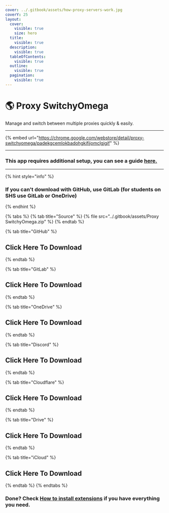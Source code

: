 ```yaml
---
cover: ../.gitbook/assets/how-proxy-servers-work.jpg
coverY: 25
layout:
  cover:
    visible: true
    size: hero
  title:
    visible: true
  description:
    visible: true
  tableOfContents:
    visible: true
  outline:
    visible: true
  pagination:
    visible: true
---
```


# 🌎 Proxy SwitchyOmega

Manage and switch between multiple proxies quickly & easily.

***

{% embed url="https://chrome.google.com/webstore/detail/proxy-switchyomega/padekgcemlokbadohgkifijomclgjgif" %}

***

### This app requires additional setup, you can see a guide [here.](../list-of-proxies-p2p-not-working/setup-proxies-on-proxy-switchomega.md)

***

{% hint style="info" %}
### If you can't download with GitHub, use GitLab (for students on SHS use GitLab or OneDrive)
{% endhint %}

{% tabs %}
{% tab title="Source" %}
{% file src="../.gitbook/assets/Proxy SwitchyOmega.zip" %}
{% endtab %}

{% tab title="GitHub" %}
## Click Here To Download
{% endtab %}

{% tab title="GitLab" %}
## Click Here To Download
{% endtab %}

{% tab title="OneDrive" %}
## Click Here To Download
{% endtab %}

{% tab title="Discord" %}
## Click Here To Download
{% endtab %}

{% tab title="Cloudflare" %}
## Click Here To Download
{% endtab %}

{% tab title="Drive" %}
## Click Here To Download
{% endtab %}

{% tab title="iCloud" %}
## Click Here To Download
{% endtab %}
{% endtabs %}

### Done? Check [How to install extensions](../how-to-install/how-to-install-extension-on-another-browser.md) if you have everything you need.
